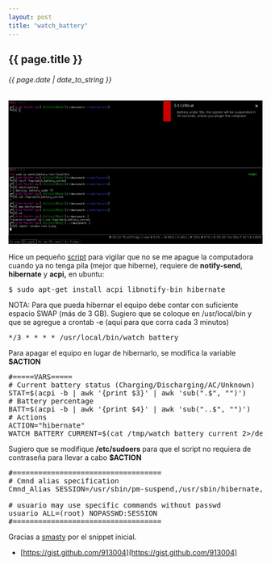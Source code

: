 ```yaml
---
layout: post
title: "watch_battery"
---
```


## {{ page.title }}

###### {{ page.date | date_to_string }}

**[![](/assets/img/40.png)](/assets/img/40.png)**

Hice un pequeño [script](https://gist.github.com/913004) para vigilar que no se me apague la computadora cuando ya no tenga pila (mejor que hiberne), requiere de **notify-send**, **hibernate** y **acpi,** en ubuntu:

<pre class="sh_sh">
$ sudo apt-get install acpi libnotify-bin hibernate
</pre>

NOTA: Para que pueda hibernar el equipo debe contar con suficiente espacio SWAP (más de 3 GB). Sugiero que se coloque en /usr/local/bin y que se agregue a crontab -e (aquí para que corra cada 3 minutos)

<pre class="sh_log">
*/3 * * * * /usr/local/bin/watch_battery
</pre>

Para apagar el equipo en lugar de hibernarlo, se modifica la variable **$ACTION**

<pre class="sh_sh">
#=====VARS=====
# Current battery status (Charging/Discharging/AC/Unknown)
STAT=$(acpi -b | awk '{print $3}' | awk 'sub(".$", "")')
# Battery percentage
BATT=$(acpi -b | awk '{print $4}' | awk 'sub("..$", "")')
# Actions
ACTION="hibernate"
WATCH_BATTERY_CURRENT=$(cat /tmp/watch_battery_current 2>/dev/null)
</pre>

Sugiero que se modifique **/etc/sudoers** para que el script no requiera de contraseña para llevar a cabo **$ACTION**

<pre class="sh_properties">
#===================================
# Cmnd alias specification
Cmnd_Alias SESSION=/usr/sbin/pm-suspend,/usr/sbin/hibernate,/sbin/shutdown

# usuario may use specific commands without passwd
usuario ALL=(root) NOPASSWD:SESSION
#===================================
</pre>

Gracias a [smasty](http://forums.debian.net/viewtopic.php?f=8&amp;t=52115#p299406) por el snippet inicial.

- [https://gist.github.com/913004](https://gist.github.com/913004)
